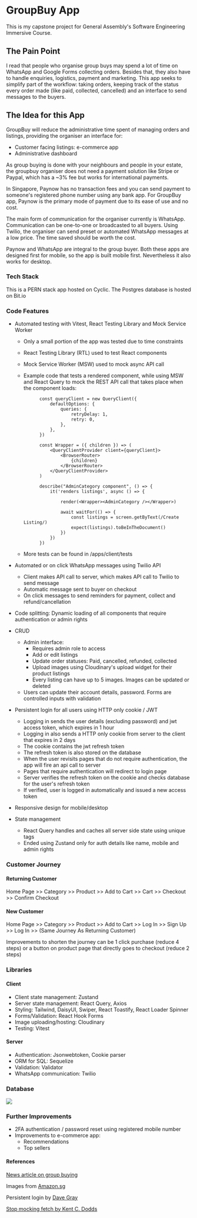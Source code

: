 # GroupBuy App
This is my capstone project for General Assembly's Software Engineering Immersive Course.

## The Pain Point
I read that people who organise group buys may spend a lot of time on WhatsApp and Google Forms collecting orders. Besides that, they also have to handle enquiries, logistics, payment and marketing. This app seeks to simplify part of the workflow: taking orders, keeping track of the status every order made (like paid, collected, cancelled) and an interface to send messages to the buyers.

## The Idea for this App
GroupBuy will reduce the administrative time spent of managing orders and listings, providing the organiser an interface for:
    
- Customer facing listings: e-commerce app
- Administrative dashboard 

As group buying is done with your neighbours and people in your estate, the groupbuy organiser does not need a payment solution like Stripe or Paypal, which has a ~3% fee but works for international payments.

In Singapore, Paynow has no transaction fees and you can send payment to someone's registered phone number using any bank app. For GroupBuy app, Paynow is the primary mode of payment due to its ease of use and no cost. 

The main form of communication for the organiser currently is WhatsApp. Communication can be one-to-one or broadcasted to all buyers. Using Twilio, the organiser can send preset or automated WhatsApp messages at a low price. The time saved should be worth the cost.

Paynow and WhatsApp are integral to the group buyer. Both these apps are designed first for mobile, so the app is built mobile first. Nevertheless it also works for desktop.

### Tech Stack
This is a PERN stack app hosted on Cyclic. 
The Postgres database is hosted on Bit.io

### Code Features
- Automated testing with Vitest, React Testing Library and Mock Service Worker
    - Only a small portion of the app was tested due to time constraints
    - React Testing Library (RTL) used to test React components
    - Mock Service Worker (MSW) used to mock async API call
    - Example code that tests a rendered component, while using MSW and React Query to mock the REST API call that takes place when the component loads:

    
                const queryClient = new QueryClient({
                    defaultOptions: {
                        queries: {
                            retryDelay: 1,
                            retry: 0,
                        },
                    },      
                })

                const Wrapper = ({ children }) => (
                    <QueryClientProvider client={queryClient}>
                        <BrowserRouter>
                            {children}        
                        </BrowserRouter>
                    </QueryClientProvider>
                )

                describe("AdminCategory component", () => {
                    it('renders listings', async () => {

                        render(<Wrapper><AdminCategory /></Wrapper>)   
                        
                        await waitFor(() => {
                            const listings = screen.getByText(/Create Listing/)
                            expect(listings).toBeInTheDocument()
                        }) 
                    })     
                })

    
    - More tests can be found in /apps/client/tests

- Automated or on click WhatsApp messages using Twilio API
    - Client makes API call to server, which makes API call to Twilio to send message
    - Automatic message sent to buyer on checkout
    - On click messages to send reminders for payment, collect and refund/cancellation

- Code splitting: Dynamic loading of all components that require authentication or admin rights

- CRUD
    - Admin interface:
        - Requires admin role to access
        - Add or edit listings
        - Update order statuses: Paid, cancelled, refunded, collected
        - Upload images using Cloudinary's upload widget for their product listings
        - Every listing can have up to 5 images. Images can be updated or deleted
    - Users can update their account details, password. Forms are controlled inputs with validation

- Persistent login for all users using HTTP only cookie / JWT
    - Logging in sends the user details (excluding password) and jwt access token, which expires in 1 hour
    - Logging in also sends a HTTP only cookie from server to the client that expires in 2 days
    - The cookie contains the jwt refresh token
    - The refresh token is also stored on the database 
    - When the user revisits pages that do not require authentication, the app will fire an api call to server
    - Pages that require authentication will redirect to login page
    - Server verifies the refresh token on the cookie and checks database for the user's refresh token
    - If verified, user is logged in automatically and issued a new access token

- Responsive design for mobile/desktop

- State management
    - React Query handles and caches all server side state using unique tags
    - Ended using Zustand only for auth details like name, mobile and admin rights

### Customer Journey

#### Returning Customer
Home Page >> Category >> Product >> Add to Cart >> Cart >> Checkout >> Confirm Checkout

#### New Customer
Home Page >> Category >> Product >> Add to Cart >> Log In >> Sign Up >> Log In >> (Same Journey As Returning Customer)

Improvements to shorten the journey can be 1 click purchase (reduce 4 steps) or a button on product page that directly goes to checkout (reduce 2 steps)

### Libraries

#### Client
- Client state management: Zustand
- Server state management: React Query, Axios
- Styling: Tailwind, DaisyUI, Swiper, React Toastify, React Loader Spinner
- Forms/Validation: React Hook Forms
- Image uploading/hosting: Cloudinary
- Testing: Vitest

#### Server
- Authentication: Jsonwebtoken, Cookie parser
- ORM for SQL: Sequelize
- Validation: Validator
- WhatsApp communication: Twilio

### Database

![](https://res.cloudinary.com/dkilrhnk7/image/upload/v1671102525/drawSQL-export-2022-12-15_19_08_vdqkhb.png)

### Further Improvements
- 2FA authentication / password reset using registered mobile number
- Improvements to e-commerce app:
    - Recommendations
    - Top sellers

#### References

[News article on group buying](https://www.channelnewsasia.com/cnainsider/free-delivery-bulk-discounts-singapore-rise-community-group-buys-2051651)

Images from [Amazon.sg](https://www.amazon.sg/)

Persistent login by [Dave Gray](https://youtube.com/playlist?list=PL0Zuz27SZ-6PRCpm9clX0WiBEMB70FWwd)

[Stop mocking fetch by Kent C. Dodds](https://kentcdodds.com/blog/stop-mocking-fetch)